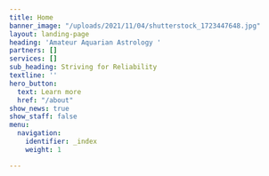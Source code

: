 ```yaml
---
title: Home
banner_image: "/uploads/2021/11/04/shutterstock_1723447648.jpg"
layout: landing-page
heading: 'Amateur Aquarian Astrology '
partners: []
services: []
sub_heading: Striving for Reliability
textline: ''
hero_button:
  text: Learn more
  href: "/about"
show_news: true
show_staff: false
menu:
  navigation:
    identifier: _index
    weight: 1

---
```

